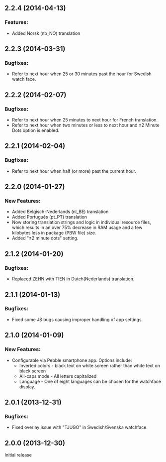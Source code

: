 ## 2.2.4 (2014-04-13)

### Features:

  - Added Norsk (nb_NO) translation

## 2.2.3 (2014-03-31)

### Bugfixes:

  - Refer to next hour when 25 or 30 minutes past the hour for Swedish watch face.

## 2.2.2 (2014-02-07)

### Bugfixes:

  - Refer to next hour when 25 minutes to next hour for French translation.
  - Refer to next hour when two minutes or less to next hour and ±2 Minute Dots option is enabled.

## 2.2.1 (2014-02-04)

### Bugfixes:

  - Refer to next hour when half (or more) past the current hour.

## 2.2.0 (2014-01-27)

### New Features:

  - Added Belgisch-Nederlands (nl_BE) translation
  - Added Português (pt_PT) translation
  - Now storing translation strings and logic in individual resource files, which results in an over 75% decrease in RAM usage and a few kilobytes less in package (PBW file) size.
  - Added "±2 minute dots" setting.

## 2.1.2 (2014-01-20)

### Bugfixes:

  - Replaced ZEHN with TIEN in Dutch(Nederlands) translation.

## 2.1.1 (2014-01-13)

### Bugfixes:

  - Fixed some JS bugs causing improper handling of app settings.

## 2.1.0 (2014-01-09)

### New Features:

  - Configurable via Pebble smartphone app. Options include:
    - Inverted colors - black text on white screen rather than white text on black screen
    - All-caps mode - All letters capitalized
    - Language - One of eight languages can be chosen for the watchface display.

## 2.0.1 (2013-12-31)

### Bugfixes:

  - Fixed overlay issue with "TJUGO" in Swedish/Svenska watchface.

## 2.0.0 (2013-12-30)

Initial release
